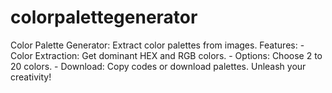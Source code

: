 # colorpalettegenerator
Color Palette Generator: Extract color palettes from images.  Features: - Color Extraction: Get dominant HEX and RGB colors. - Options: Choose 2 to 20 colors. - Download: Copy codes or download palettes.  Unleash your creativity!
